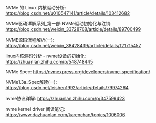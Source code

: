 NVMe 的 Linux 内核驱动分析: https://blog.csdn.net/u010547141/article/details/103412682

NVMe驱动详解系列_第一部:NVMe驱动初始化与注销: https://blog.csdn.net/weixin_33728708/article/details/89700499

NVME源码流程解析(一): https://blog.csdn.net/weixin_38428439/article/details/121715457

linux内核源码分析 - nvme设备的初始化: https://zhuanlan.zhihu.com/p/548748445

NVMe Spec: https://nvmexpress.org/developers/nvme-specification/

NVMe1.3a_Spec解读(一): https://blog.csdn.net/leishen1992/article/details/79974264

nvme协议详解: https://zhuanlan.zhihu.com/p/347599423

nvme kernel driver 阅读笔记: https://www.dazhuanlan.com/karenchan/topics/1006006

